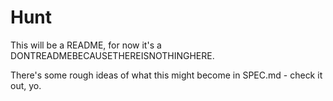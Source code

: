 # Hunt

This will be a README, for now it's a DONTREADMEBECAUSETHEREISNOTHINGHERE.

There's some rough ideas of what this might become in SPEC.md - check it out, yo.